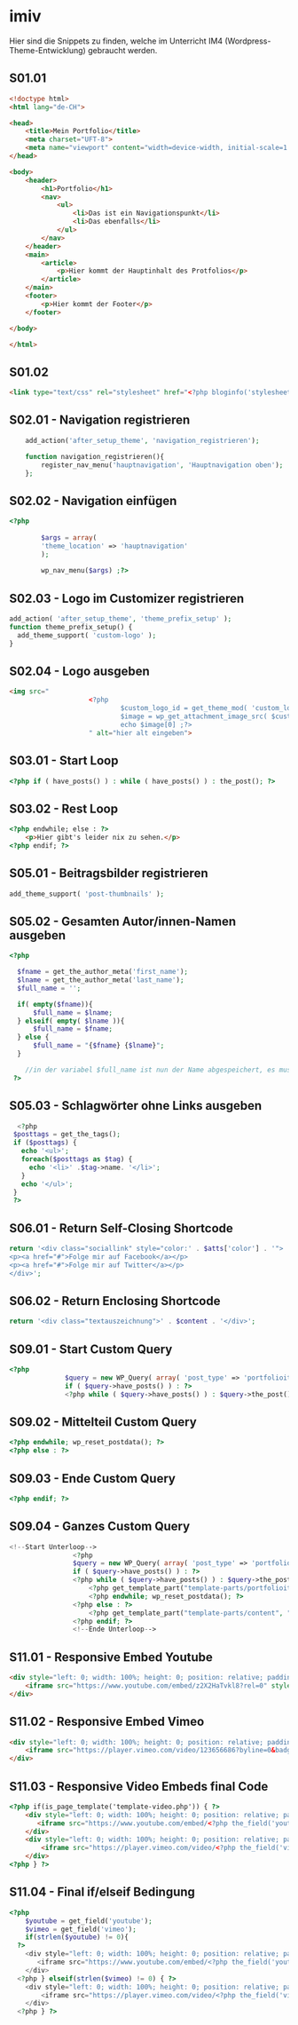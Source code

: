 # imiv
Hier sind die Snippets zu finden, welche im Unterricht IM4 (Wordpress-Theme-Entwicklung) gebraucht werden.

## S01.01
```html
<!doctype html>
<html lang="de-CH">

<head>
    <title>Mein Portfolio</title>
    <meta charset="UFT-8">
    <meta name="viewport" content="width=device-width, initial-scale=1.0, minimum-scale=1.0,user-scalable=yes">
</head>

<body>
    <header>
        <h1>Portfolio</h1>
        <nav>
            <ul>
                <li>Das ist ein Navigationspunkt</li>
                <li>Das ebenfalls</li>
            </ul>
        </nav>
    </header>
    <main>
        <article>
            <p>Hier kommt der Hauptinhalt des Protfolios</p>
        </article>
    </main>
    <footer>
        <p>Hier kommt der Footer</p>
    </footer>

</body>

</html>
```
## S01.02
```html
<link type="text/css" rel="stylesheet" href="<?php bloginfo('stylesheet_url') ;?>">
```
## S02.01 - Navigation registrieren
```PHP
    add_action('after_setup_theme', 'navigation_registrieren');

    function navigation_registrieren(){
        register_nav_menu('hauptnavigation', 'Hauptnavigation oben');
    };
```
## S02.02 - Navigation einfügen
```PHP
<?php 
            
        $args = array(
        'theme_location' => 'hauptnavigation'
        );
            
        wp_nav_menu($args) ;?>
```
## S02.03 - Logo im Customizer registrieren
```PHP
add_action( 'after_setup_theme', 'theme_prefix_setup' );
function theme_prefix_setup() {
  add_theme_support( 'custom-logo' );
}
```
## S02.04 - Logo ausgeben
```HTML
<img src="
                    <?php     
                            $custom_logo_id = get_theme_mod( 'custom_logo' );
                            $image = wp_get_attachment_image_src( $custom_logo_id , 'full' );
                            echo $image[0] ;?>
                    " alt="hier alt eingeben">
```
## S03.01 - Start Loop
```PHP
<?php if ( have_posts() ) : while ( have_posts() ) : the_post(); ?>
```
## S03.02 - Rest Loop
```HTML
<?php endwhile; else : ?>
    <p>Hier gibt's leider nix zu sehen.</p>
<?php endif; ?>
```
## S05.01 - Beitragsbilder registrieren
```PHP
add_theme_support( 'post-thumbnails' );
```
## S05.02 - Gesamten Autor/innen-Namen ausgeben
```PHP
<?php

  $fname = get_the_author_meta('first_name');
  $lname = get_the_author_meta('last_name');
  $full_name = '';

  if( empty($fname)){
      $full_name = $lname;
  } elseif( empty( $lname )){
      $full_name = $fname;
  } else {
      $full_name = "{$fname} {$lname}";
  }

	//in der variabel $full_name ist nun der Name abgespeichert, es muss nur noch dieser mit PHP (echo) ausgegeben werden.
 ?>
 ```
 ## S05.03 - Schlagwörter ohne Links ausgeben
 ```PHP
   <?php
  $posttags = get_the_tags();
  if ($posttags) {
    echo '<ul>';
    foreach($posttags as $tag) {
      echo '<li>' .$tag->name. '</li>';
    }
    echo '</ul>';
  }
  ?>
  ```
  ## S06.01 - Return Self-Closing Shortcode
  ```PHP
  return '<div class="sociallink" style="color:' . $atts['color'] . '">
  <p><a href="#">Folge mir auf Facebook</a></p>
  <p><a href="#">Folge mir auf Twitter</a></p>
  </div>';
  ```
  ## S06.02 - Return Enclosing Shortcode
  ```PHP
  return '<div class="textauszeichnung">' . $content . '</div>';
  ```
  ## S09.01 - Start Custom Query
  ```PHP
  <?php
                $query = new WP_Query( array( 'post_type' => 'portfolioitem') );
                if ( $query->have_posts() ) : ?>
                <?php while ( $query->have_posts() ) : $query->the_post(); ?>
```
## S09.02 - Mittelteil Custom Query
```PHP
<?php endwhile; wp_reset_postdata(); ?>
<?php else : ?>
```
## S09.03 - Ende Custom Query
```PHP
<?php endif; ?>
```
## S09.04 - Ganzes Custom Query
```PHP
<!--Start Unterloop-->
                <?php
                $query = new WP_Query( array( 'post_type' => 'portfolioitem') );
                if ( $query->have_posts() ) : ?>
                <?php while ( $query->have_posts() ) : $query->the_post(); ?>
                    <?php get_template_part("template-parts/portfolioitems-box"); ?>
                    <?php endwhile; wp_reset_postdata(); ?>
                <?php else : ?>
                    <?php get_template_part("template-parts/content", "error"); ?>
                <?php endif; ?>
                <!--Ende Unterloop-->
```
## S11.01 - Responsive Embed Youtube
```HTML
<div style="left: 0; width: 100%; height: 0; position: relative; padding-bottom: 56.25%;">
	<iframe src="https://www.youtube.com/embed/z2X2HaTvkl8?rel=0" style="border: 0; top: 0; left: 0; width: 100%; height: 100%; position: absolute;" allowfullscreen scrolling="no" allow="encrypted-media; accelerometer; gyroscope; picture-in-picture"></iframe>
</div>
```
## S11.02 - Responsive Embed Vimeo
```HTML
<div style="left: 0; width: 100%; height: 0; position: relative; padding-bottom: 56.25%;">
	<iframe src="https://player.vimeo.com/video/123656686?byline=0&badge=0&portrait=0&title=0" style="border: 0; top: 0; left: 0; width: 100%; height: 100%; position: absolute;" allowfullscreen scrolling="no" allow="encrypted-media"></iframe>
</div>
```
## S11.03 - Responsive Video Embeds final Code
```HTML
<?php if(is_page_template('template-video.php')) { ?>
    <div style="left: 0; width: 100%; height: 0; position: relative; padding-bottom: 56.25%;">
  	   <iframe src="https://www.youtube.com/embed/<?php the_field('youtube') ?>?rel=0" style="border: 0; top: 0; left: 0; width: 100%; height: 100%; position: absolute;" allowfullscreen scrolling="no" allow="encrypted-media; accelerometer; gyroscope; picture-in-picture"></iframe>
    </div>
    <div style="left: 0; width: 100%; height: 0; position: relative; padding-bottom: 56.25%;">
    	<iframe src="https://player.vimeo.com/video/<?php the_field('vimeo') ?>?byline=0&badge=0&portrait=0&title=0" style="border: 0; top: 0; left: 0; width: 100%; height: 100%; position: absolute;" allowfullscreen scrolling="no" allow="encrypted-media"></iframe>
    </div>
<?php } ?>
```
## S11.04 - Final if/elseif Bedingung
```PHP
<?php
    $youtube = get_field('youtube');
    $vimeo = get_field('vimeo');
    if(strlen($youtube) != 0){
  ?>
    <div style="left: 0; width: 100%; height: 0; position: relative; padding-bottom: 56.25%;">
  	   <iframe src="https://www.youtube.com/embed/<?php the_field('youtube') ?>?rel=0" style="border: 0; top: 0; left: 0; width: 100%; height: 100%; position: absolute;" allowfullscreen scrolling="no" allow="encrypted-media; accelerometer; gyroscope; picture-in-picture"></iframe>
    </div>
  <?php } elseif(strlen($vimeo) != 0) { ?>
    <div style="left: 0; width: 100%; height: 0; position: relative; padding-bottom: 56.25%;">
    	<iframe src="https://player.vimeo.com/video/<?php the_field('vimeo') ?>?byline=0&badge=0&portrait=0&title=0" style="border: 0; top: 0; left: 0; width: 100%; height: 100%; position: absolute;" allowfullscreen scrolling="no" allow="encrypted-media"></iframe>
    </div>
  <?php } ?>
 ```
 
